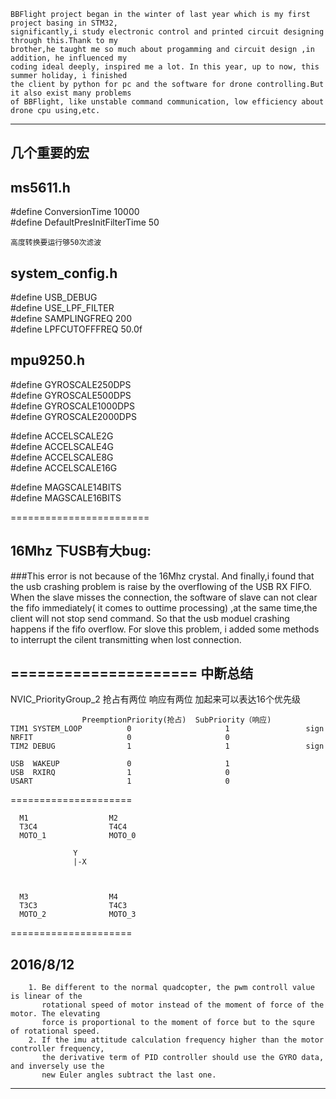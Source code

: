 
    BBFlight project began in the winter of last year which is my first project basing in STM32, 
    significantly,i study electronic control and printed circuit designing through this.Thank to my 
    brother,he taught me so much about progamming and circuit design ,in addition, he influenced my 
    coding ideal deeply, inspired me a lot. In this year, up to now, this summer holiday, i finished 
    the client by python for pc and the software for drone controlling.But it also exist many problems 
    of BBFlight, like unstable command communication, low efficiency about drone cpu using,etc.

************************

几个重要的宏 
------------------------

ms5611.h
----------------------
\#define ConversionTime 10000<br>
\#define DefaultPresInitFilterTime 50<br>

`高度转换要运行够50次滤波`

system_config.h
---------------------
\#define USB_DEBUG<br>
\#define USE_LPF_FILTER<br>
\#define SAMPLINGFREQ 200<br>
\#define LPFCUTOFFFREQ 50.0f<br>

mpu9250.h
-----------------------
\#define GYROSCALE250DPS<br>
\#define GYROSCALE500DPS<br>
\#define GYROSCALE1000DPS<br>
\#define GYROSCALE2000DPS<br>

\#define ACCELSCALE2G<br>
\#define ACCELSCALE4G<br>
\#define ACCELSCALE8G<br>
\#define ACCELSCALE16G<br>

\#define MAGSCALE14BITS<br>
\#define MAGSCALE16BITS<br>

========================

16Mhz 下USB有大bug:
-----------------------
###This error is not because of the 16Mhz crystal.
    And finally,i found that the usb crashing problem is raise by the overflowing of the USB RX FIFO.
    When the slave misses the connection, the software of slave can not clear the fifo immediately(
    it comes to outtime processing) ,at the same time,the client will not stop send command.
    So that the usb moduel crashing happens if the fifo overflow.
    For slove this problem, i added some methods to interrupt the cilent transmitting when lost connection.

=====================
中断总结
---------------------
NVIC_PriorityGroup_2
抢占有两位 响应有两位 加起来可以表达16个优先级

                    PreemptionPriority(抢占)  SubPriority（响应)
    TIM1 SYSTEM_LOOP          0                     1                 sign
    NRFIT                     0	                    0
    TIM2 DEBUG                1                     1                 sign

    USB  WAKEUP               0                     1
    USB  RXIRQ    	          1                     0
    USART                     1	                    0

=====================

      M1                  M2
      T3C4                T4C4
      MOTO_1              MOTO_0

                  Y
                  |-X



      M3                  M4
      T3C3                T4C3
      MOTO_2              MOTO_3

=====================

2016/8/12
---------------------
        1. Be different to the normal quadcopter, the pwm controll value is linear of the 
           rotational speed of motor instead of the moment of force of the motor. The elevating
           force is proportional to the moment of force but to the squre of rotational speed.
        2. If the imu attitude calculation frequency higher than the motor controller frequency,
           the derivative term of PID controller should use the GYRO data, and inversely use the
           new Euler angles subtract the last one.

*********************


